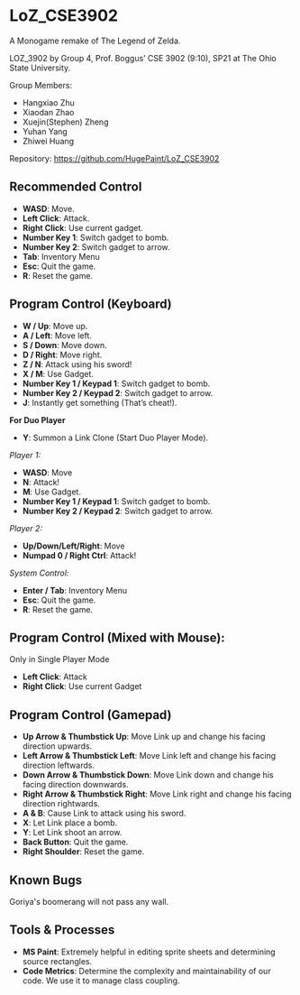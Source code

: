 # LoZ_CSE3902
A Monogame remake of The Legend of Zelda.

LOZ_3902 by Group 4, Prof. Boggus’ CSE 3902 (9:10), SP21 at The Ohio State University.

Group Members:

* Hangxiao Zhu
* Xiaodan Zhao
* Xuejin(Stephen) Zheng
* Yuhan Yang
* Zhiwei Huang

Repository: https://github.com/HugePaint/LoZ_CSE3902


Recommended Control
---
* __WASD__: Move.
* __Left Click__: Attack.
* __Right Click__: Use current gadget.
* __Number Key 1__: Switch gadget to bomb.
* __Number Key 2__: Switch gadget to arrow.
* __Tab__: Inventory Menu
* __Esc__: Quit the game.
* __R__: Reset the game.

Program Control (Keyboard)
---
* __W / Up__: Move up.
* __A / Left__: Move left.
* __S / Down__: Move down.
* __D / Right__: Move right.
* __Z / N__: Attack using his sword!
* __X / M__: Use Gadget.
* __Number Key 1 / Keypad 1__: Switch gadget to bomb.
* __Number Key 2 / Keypad 2__: Switch gadget to arrow.
* __J__: Instantly get something (That’s cheat!).

__For Duo Player__
* __Y__: Summon a Link Clone (Start Duo Player Mode).

*Player 1:*
* __WASD__: Move
* __N__: Attack!
* __M__: Use Gadget.
* __Number Key 1 / Keypad 1__: Switch gadget to bomb.
* __Number Key 2 / Keypad 2__: Switch gadget to arrow.

*Player 2:*
* __Up/Down/Left/Right__: Move
* __Numpad 0 / Right Ctrl__: Attack!


*System Control:*
* __Enter / Tab__: Inventory Menu
* __Esc__: Quit the game.
* __R__: Reset the game.


Program Control (Mixed with Mouse):
---
Only in Single Player Mode
* __Left Click__: Attack
* __Right Click__: Use current Gadget

Program Control (Gamepad)
---
* __Up Arrow & Thumbstick Up__: Move Link up and change his facing direction upwards.
* __Left Arrow & Thumbstick Left__: Move Link left and change his facing direction leftwards.
* __Down Arrow & Thumbstick Down__: Move Link down and change his facing direction downwards.
* __Right Arrow & Thumbstick Right__: Move Link right and change his facing direction rightwards.
* __A & B__: Cause Link to attack using his sword.
* __X__: Let Link place a bomb.
* __Y__: Let Link shoot an arrow.
* __Back Button__: Quit the game.
* __Right Shoulder__: Reset the game.


Known Bugs
---
Goriya's boomerang will not pass any wall.


Tools & Processes
---
* __MS Paint__: Extremely helpful in editing sprite sheets and determining source rectangles.	  
* __Code Metrics__: Determine the complexity and maintainability of our code. We use it to manage class coupling.
